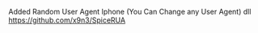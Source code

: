 Added Random User Agent Iphone (You Can Change any User Agent)
dll https://github.com/x9n3/SpiceRUA
